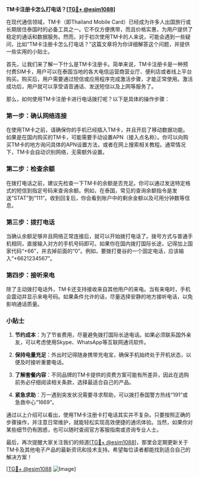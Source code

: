 **TM卡注册卡怎么打电话？[[TG💪+ @esim1088](https://t.me/s/esim1088)]**

在现代通信领域，TM卡（即Thailand Mobile Card）已经成为许多人出国旅行或长期居住泰国时的必备工具之一。它不仅方便携带，而且价格实惠，为用户提供了稳定的通话和数据服务。然而，对于初次使用TM卡的人来说，可能会遇到一些疑问，比如“TM卡注册卡怎么打电话？”这篇文章将为你详细解答这个问题，并提供一些实用的小贴士。

首先，让我们来了解一下什么是TM卡注册卡。简单来说，TM卡注册卡是一种预付费SIM卡，用户可以在泰国当地的各大电信运营商营业厅、便利店或者线上平台购买。购买后，用户需要通过短信或应用程序完成激活步骤，才能正常使用。激活成功后，用户就可以享受语音通话、发送短信以及上网等服务了。

那么，如何使用TM卡注册卡进行电话拨打呢？以下是具体的操作步骤：

### 第一步：确认网络连接

在使用TM卡之前，请确保你的手机已经插入TM卡，并且开启了移动数据功能。如果是在国内购买的TM卡，可能需要手动设置APN（接入点名称）。你可以向购买TM卡的地方询问具体的APN设置方法，或者在网上搜索相关教程。通常情况下，TM卡会自动识别网络，无需额外设置。

### 第二步：检查余额

在拨打电话之前，建议先检查一下TM卡的余额是否充足。你可以通过发送特定格式的短信到指定号码来查询余额。例如，在泰国，常见的查询余额指令是发送“STAT”到“111”。收到回复后，你会看到账户中的剩余金额以及可用分钟数等信息。

### 第三步：拨打电话

当确认余额足够并且网络正常连接后，就可以开始拨打电话了。拨号方式与普通手机相同，直接输入对方的手机号码即可。如果你在国内拨打国际长途，记得加上国家代码“+66”，并去掉前面的“0”。例如，要拨打曼谷的一个固定电话，应该输入“+6621234567”。

### 第四步：接听来电

除了主动拨打电话外，TM卡还支持接收来自其他用户的来电。当有来电时，手机会震动并显示来电号码。如果条件允许的话，尽量选择安静的地方接听电话，以免影响通话质量。

### 小贴士

1. **节约成本**：为了节省费用，尽量避免拨打国际长途电话。如果必须联系国外亲友，可以考虑使用Skype、WhatsApp等互联网通讯软件。
   
2. **保持电量充足**：外出时记得随身携带充电宝，确保手机始终处于开机状态，以便及时接听重要电话。

3. **了解套餐内容**：不同品牌的TM卡提供的资费方案可能有所差异，因此在选购前务必仔细阅读相关条款，选择最适合自己的产品。

4. **紧急求助**：万一遇到突发状况需要寻求帮助，可以拨打泰国警方热线“191”或急救中心“1669”。

通过以上介绍可以看出，使用TM卡注册卡打电话其实并不复杂。只要按照正确的步骤操作，并注意日常维护，就能轻松实现高效便捷的通讯体验。当然，如果你对某些细节仍有困惑，也可以随时查阅官方客服指南或咨询专业人士。

最后，再次提醒大家关注我们的频道[[TG💪+ @esim1088](https://t.me/s/esim1088)]，那里会定期更新关于TM卡及其他电子产品的最新资讯和技术支持。希望每位读者都能找到适合自己的解决方案！

[[TG💪+ @esim1088](https://t.me/s/esim1088) ![Image](https://i.postimg.cc/4NQfJmqS/Snipaste-2025-05-13-00-14-12.png)]